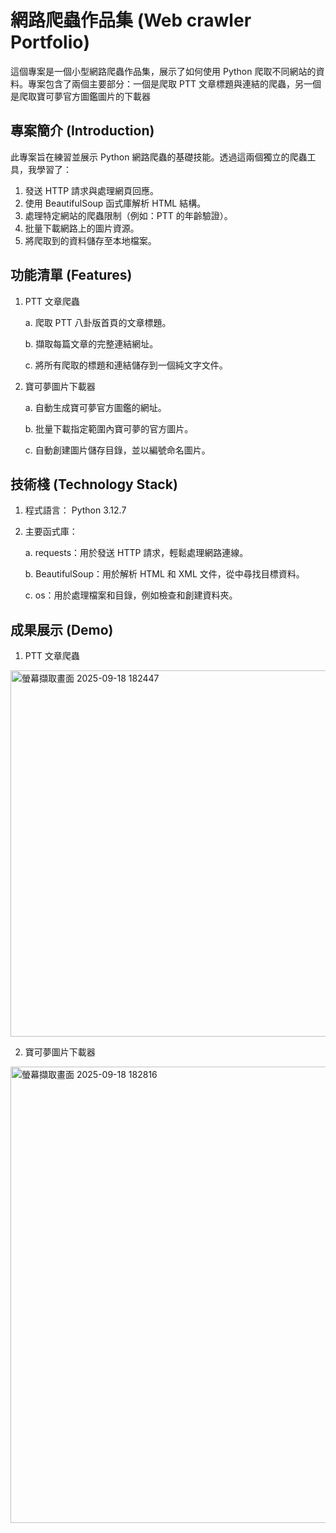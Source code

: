 # 網路爬蟲作品集 (Web crawler Portfolio)
這個專案是一個小型網路爬蟲作品集，展示了如何使用 Python 爬取不同網站的資料。專案包含了兩個主要部分：一個是爬取 PTT 文章標題與連結的爬蟲，另一個是爬取寶可夢官方圖鑑圖片的下載器

## 專案簡介 (Introduction)
此專案旨在練習並展示 Python 網路爬蟲的基礎技能。透過這兩個獨立的爬蟲工具，我學習了：
1. 發送 HTTP 請求與處理網頁回應。
2. 使用 BeautifulSoup 函式庫解析 HTML 結構。
3. 處理特定網站的爬蟲限制（例如：PTT 的年齡驗證）。
4. 批量下載網路上的圖片資源。
5. 將爬取到的資料儲存至本地檔案。
## 功能清單 (Features)
1. PTT 文章爬蟲

   a. 爬取 PTT 八卦版首頁的文章標題。
 
   b. 擷取每篇文章的完整連結網址。
 
   c. 將所有爬取的標題和連結儲存到一個純文字文件。

3. 寶可夢圖片下載器
   
   a. 自動生成寶可夢官方圖鑑的網址。

   b. 批量下載指定範圍內寶可夢的官方圖片。

   c. 自動創建圖片儲存目錄，並以編號命名圖片。
## 技術棧 (Technology Stack)
1. 程式語言： Python 3.12.7
2. 主要函式庫：
   
   a. requests：用於發送 HTTP 請求，輕鬆處理網路連線。

   b. BeautifulSoup：用於解析 HTML 和 XML 文件，從中尋找目標資料。

   c. os：用於處理檔案和目錄，例如檢查和創建資料夾。

## 成果展示 (Demo)
1. PTT 文章爬蟲
<img width="1126" height="586" alt="螢幕擷取畫面 2025-09-18 182447" src="https://github.com/user-attachments/assets/76567b7d-a4ac-449c-931c-ef555799933d" />

2. 寶可夢圖片下載器
<img width="1571" height="730" alt="螢幕擷取畫面 2025-09-18 182816" src="https://github.com/user-attachments/assets/5e8d4b8e-1ba8-4168-b2ad-6ae4f9b40d76" />
